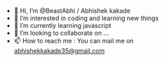 - 👋 Hi, I’m @BeastAbhi / Abhishek kakade
- 👀 I’m interested in coding and learning new things
- 🌱 I’m currently learning javascript
- 💞️ I’m looking to collaborate on ...
- 📫 How to reach me : You can mail me on abhishekkakade35@gmail.com

<!---
BeastAbhi/BeastAbhi is a ✨ special ✨ repository because its `README.md` (this file) appears on your GitHub profile.
You can click the Preview link to take a look at your changes.
--->
